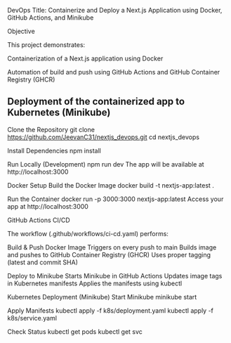 DevOps
Title: Containerize and Deploy a Next.js Application using Docker, GitHub Actions, and Minikube

Objective

This project demonstrates:

Containerization of a Next.js application using Docker

Automation of build and push using GitHub Actions and GitHub Container Registry (GHCR)

Deployment of the containerized app to Kubernetes (Minikube)
------------------------------------------------------------------------------------------------------------
Clone the Repository
git clone https://github.com/JeevanC31/nextjs_devops.git
cd nextjs_devops

Install Dependencies
npm install

Run Locally (Development)
npm run dev
The app will be available at http://localhost:3000

Docker Setup
Build the Docker Image
docker build -t nextjs-app:latest .

Run the Container
docker run -p 3000:3000 nextjs-app:latest
Access your app at http://localhost:3000

GitHub Actions CI/CD

The workflow (.github/workflows/ci-cd.yaml) performs:

Build & Push Docker Image
Triggers on every push to main
Builds image and pushes to GitHub Container Registry (GHCR)
Uses proper tagging (latest and commit SHA)

Deploy to Minikube
Starts Minikube in GitHub Actions
Updates image tags in Kubernetes manifests
Applies the manifests using kubectl

Kubernetes Deployment (Minikube)
Start Minikube
minikube start

Apply Manifests
kubectl apply -f k8s/deployment.yaml
kubectl apply -f k8s/service.yaml

Check Status
kubectl get pods
kubectl get svc

